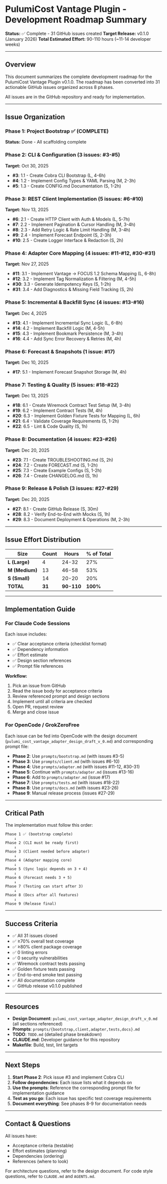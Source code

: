 # PulumiCost Vantage Plugin - Development Roadmap Summary

**Status:** ✅ Complete - 31 GitHub issues created
**Target Release:** v0.1.0 (January 2026)
**Total Estimated Effort:** 90-110 hours (~11-14 developer weeks)

---

## Overview

This document summarizes the complete development roadmap for the
PulumiCost Vantage Plugin v0.1.0. The roadmap has been converted into
31 actionable GitHub issues organized across 8 phases.

All issues are in the GitHub repository and ready for implementation.

---

## Issue Organization

### Phase 1: Project Bootstrap ✅ (COMPLETE)

**Status:** Done - All scaffolding complete

### Phase 2: CLI & Configuration (3 issues: #3-#5)

**Target:** Oct 30, 2025

- **#3**: 1.1 - Create Cobra CLI Bootstrap (L, 4-6h)
- **#4**: 1.2 - Implement Config Types & YAML Parsing (M, 2-3h)
- **#5**: 1.3 - Create CONFIG.md Documentation (S, 1-2h)

### Phase 3: REST Client Implementation (5 issues: #6-#10)

**Target:** Nov 13, 2025

- **#6**: 2.1 - Create HTTP Client with Auth & Models (L, 5-7h)
- **#7**: 2.2 - Implement Pagination & Cursor Handling (M, 3-4h)
- **#8**: 2.3 - Add Retry Logic & Rate Limit Handling (M, 3-4h)
- **#9**: 2.4 - Implement Forecast Endpoint (S, 2-3h)
- **#10**: 2.5 - Create Logger Interface & Redaction (S, 2h)

### Phase 4: Adapter Core Mapping (4 issues: #11-#12, #30-#31)

**Target:** Nov 27, 2025

- **#11**: 3.1 - Implement Vantage → FOCUS 1.2 Schema Mapping (L, 6-8h)
- **#12**: 3.2 - Implement Tag Normalization & Filtering (M, 4-5h)
- **#30**: 3.3 - Generate Idempotency Keys (S, 1-2h)
- **#31**: 3.4 - Add Diagnostics & Missing Field Tracking (S, 2h)

### Phase 5: Incremental & Backfill Sync (4 issues: #13-#16)

**Target:** Dec 4, 2025

- **#13**: 4.1 - Implement Incremental Sync Logic (L, 6-8h)
- **#14**: 4.2 - Implement Backfill Logic (M, 4-5h)
- **#15**: 4.3 - Implement Bookmark Persistence (M, 3-4h)
- **#16**: 4.4 - Add Sync Error Recovery & Retries (M, 4h)

### Phase 6: Forecast & Snapshots (1 issue: #17)

**Target:** Dec 10, 2025

- **#17**: 5.1 - Implement Forecast Snapshot Storage (M, 4h)

### Phase 7: Testing & Quality (5 issues: #18-#22)

**Target:** Dec 13, 2025

- **#18**: 6.1 - Create Wiremock Contract Test Setup (M, 3-4h)
- **#19**: 6.2 - Implement Contract Tests (M, 4h)
- **#20**: 6.3 - Implement Golden Fixture Tests for Mapping (L, 6h)
- **#21**: 6.4 - Validate Coverage Requirements (S, 1-2h)
- **#22**: 6.5 - Lint & Code Quality (S, 1h)

### Phase 8: Documentation (4 issues: #23-#26)

**Target:** Dec 20, 2025

- **#23**: 7.1 - Create TROUBLESHOOTING.md (S, 2h)
- **#24**: 7.2 - Create FORECAST.md (S, 1-2h)
- **#25**: 7.3 - Create Example Configs (S, 1-2h)
- **#26**: 7.4 - Create CHANGELOG.md (S, 1h)

### Phase 9: Release & Polish (3 issues: #27-#29)

**Target:** Dec 20, 2025

- **#27**: 8.1 - Create GitHub Release (S, 30m)
- **#28**: 8.2 - Verify End-to-End with Mocks (S, 1h)
- **#29**: 8.3 - Document Deployment & Operations (M, 2-3h)

---

## Issue Effort Distribution

| Size | Count | Hours | % of Total |
|------|-------|-------|-----------|
| **L (Large)** | 4 | 24-32 | 27% |
| **M (Medium)** | 13 | 46-58 | 53% |
| **S (Small)** | 14 | 20-20 | 20% |
| **TOTAL** | **31** | **90-110** | **100%** |

---

## Implementation Guide

### For Claude Code Sessions

Each issue includes:

- ✅ Clear acceptance criteria (checklist format)
- ✅ Dependency information
- ✅ Effort estimate
- ✅ Design section references
- ✅ Prompt file references

**Workflow:**

1. Pick an issue from GitHub
2. Read the issue body for acceptance criteria
3. Review referenced prompt and design sections
4. Implement until all criteria are checked
5. Open PR, request review
6. Merge and close issue

### For OpenCode / GrokZeroFree

Each issue can be fed into OpenCode with the design document
(`pulumi_cost_vantage_adapter_design_draft_v_0.md`) and corresponding
prompt file:

- **Phase 2**: Use `prompts/bootstrap.md` (with issues #3-5)
- **Phase 3**: Use `prompts/client.md` (with issues #6-10)
- **Phase 4**: Use `prompts/adapter.md` (with issues #11-12, #30-31)
- **Phase 5**: Continue with `prompts/adapter.md` (issues #13-16)
- **Phase 6**: Add to `prompts/adapter.md` (issue #17)
- **Phase 7**: Use `prompts/tests.md` (with issues #18-22)
- **Phase 8**: Use `prompts/docs.md` (with issues #23-26)
- **Phase 9**: Manual release process (issues #27-29)

---

## Critical Path

The implementation must follow this order:

```text
Phase 1 ✅ (bootstrap complete)
    ↓
Phase 2 (CLI must be ready first)
    ↓
Phase 3 (Client needed before adapter)
    ↓
Phase 4 (Adapter mapping core)
    ↓
Phase 5 (Sync logic depends on 3 + 4)
    ↓
Phase 6 (Forecast needs 3 + 5)
    ↓
Phase 7 (Testing can start after 3)
    ↓
Phase 8 (Docs after all features)
    ↓
Phase 9 (Release final)
```

---

## Success Criteria

- ✅ All 31 issues closed
- ✅ ≥70% overall test coverage
- ✅ ≥80% client package coverage
- ✅ 0 linting errors
- ✅ 0 security vulnerabilities
- ✅ Wiremock contract tests passing
- ✅ Golden fixture tests passing
- ✅ End-to-end smoke test passing
- ✅ All documentation complete
- ✅ GitHub release v0.1.0 published

---

## Resources

- **Design Document**: `pulumi_cost_vantage_adapter_design_draft_v_0.md`
  (all sections referenced)
- **Prompts**: `prompts/{bootstrap,client,adapter,tests,docs}.md`
- **TODO**: `TODO.md` (detailed phase breakdown)
- **CLAUDE.md**: Developer guidance for this repository
- **Makefile**: Build, test, lint targets

---

## Next Steps

1. **Start Phase 2**: Pick issue #3 and implement Cobra CLI
2. **Follow dependencies**: Each issue lists what it depends on
3. **Use the prompts**: Reference the corresponding prompt file for
   implementation guidance
4. **Test as you go**: Each issue has specific test coverage requirements
5. **Document everything**: See phases 8-9 for documentation needs

---

## Contact & Questions

All issues have:

- Acceptance criteria (testable)
- Effort estimates (planning)
- Dependencies (ordering)
- References (where to look)

For architecture questions, refer to the design document.
For code style questions, refer to `CLAUDE.md` and `AGENTS.md`.
